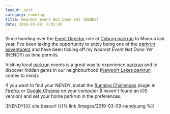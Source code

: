 ```yaml
---
layout: post
category: running
title: Nearest Event Not Done Yet (NENDY)
date: 2019-03-09  6:01:45
---
```


Since handing over the [Event
Director](https://wiki.parkrun.com/index.php/Event_Director) role at [Coburg
parkrun](http://bit.ly/pajCp) to Marcus last year, I've been taking the
opportunity to enjoy being one of the [parkrun
adventurers](https://www.facebook.com/parkrunadventurers/) and have been ticking
off my _Nearest Event Not Done Yet_ (NENDY) as time permits.

Visiting local [parkrun](https://www.parkrun.com.au/) events is a great way to
experience [parkrun](https://www.parkrun.com/) and to discover hidden gems in
our neighbourhood ([Newport Lakes
parkrun](http://www.parkrun.com.au/newportlakes/) comes to mind).

If you want to find your NENDY, install the [Running
Challenges](https://running-challenges.co.uk/) plugin in
[Firefox](https://www.mozilla.org/firefox/) or [Google
Chrome](https://www.google.com/chrome/) on your computer (I haven't found an iOS
version) and set your home parkrun in the preferences.

![NENDY]({{ site.baseurl }}{% link /images/2019-03-09-nendy.png %})
